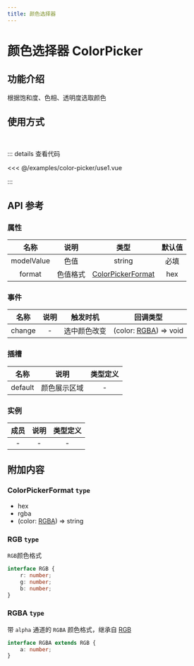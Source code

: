 ```yaml
---
title: 颜色选择器
---
```


# 颜色选择器 ColorPicker

## 功能介绍

根据饱和度、色相、透明度选取颜色

## 使用方式

<br />
<ColorPickerUse1 />

::: details 查看代码

<<< @/examples/color-picker/use1.vue

:::

## API 参考

### 属性

|    名称    |   说明   |                     类型                     | 默认值 |
| :--------: | :------: | :------------------------------------------: | :----: |
| modelValue |   色值   |                    string                    |  必填  |
|   format   | 色值格式 | [ColorPickerFormat](#colorpickerformat-type) |  hex   |

### 事件

|  名称  | 说明 |   触发时机   |              回调类型               |
| :----: | :--: | :----------: | :---------------------------------: |
| change |  -   | 选中颜色改变 | (color: [RGBA](#rgba-type)) => void |

### 插槽

|  名称   |     说明     | 类型定义 |
| :-----: | :----------: | :------: |
| default | 颜色展示区域 |    -     |

### 实例

| 成员 | 说明 | 类型定义 |
| :--: | :--: | :------: |
|  -   |  -   |    -     |

## 附加内容

### ColorPickerFormat `type`

-   hex
-   rgba
-   (color: [RGBA](#rgba-type)) => string

### RGB `type`

`RGB`颜色格式

```ts
interface RGB {
    r: number;
    g: number;
    b: number;
}
```

### RGBA `type`

带 `alpha` 通道的 `RGBA` 颜色格式，继承自 [RGB](#rgb-type)

```ts
interface RGBA extends RGB {
    a: number;
}
```

<script setup>
import ColorPickerUse1 from './use1.vue';
</script>
